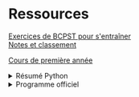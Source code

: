 # Ressources

[Exercices de BCPST pour s'entraîner](https://cpge-itc.github.io/bcpst2)  
[Notes et classement](https://fortierq-itc2-notes-grade-p12o3t.streamlit.app)

[Cours de première année](https://cpge-itc.github.io/itc1)

<details>
<summary>Résumé Python</summary>
<iframe src=https://mozilla.github.io/pdf.js/web/viewer.html?file=https://raw.githubusercontent.com/cpge-itc/itc1/main/files/1_Python/cours/resume_python.pdf#zoom=page-width&pagemode=none height=1000 width=100% allowfullscreen></iframe>
</details>

<details>
<summary>Programme officiel</summary>
<iframe src=https://mozilla.github.io/pdf.js/web/viewer.html?file=https://raw.githubusercontent.com/cpge-itc/itc2/main/files/0_python/python.pdf?token=GHSAT0AAAAAABX6XFRWYXFHKWW5O7OTWZXYYYJED7Q#zoom=page-width&pagemode=none height=1000 width=100% allowfullscreen></iframe>
</details>
